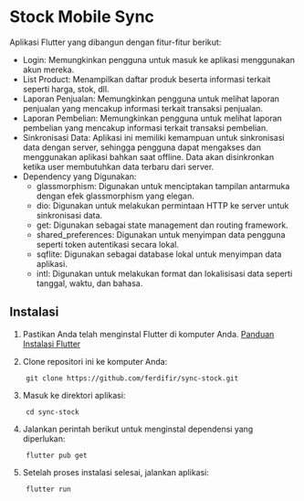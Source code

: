 # Stock Mobile Sync

Aplikasi Flutter yang dibangun dengan fitur-fitur berikut:

- Login: Memungkinkan pengguna untuk masuk ke aplikasi menggunakan akun mereka.
- List Product: Menampilkan daftar produk beserta informasi terkait seperti harga, stok, dll.
- Laporan Penjualan: Memungkinkan pengguna untuk melihat laporan penjualan yang mencakup informasi terkait transaksi penjualan.
- Laporan Pembelian: Memungkinkan pengguna untuk melihat laporan pembelian yang mencakup informasi terkait transaksi pembelian.
- Sinkronisasi Data: Aplikasi ini memiliki kemampuan untuk sinkronisasi data dengan server, sehingga pengguna dapat mengakses dan menggunakan aplikasi bahkan saat offline. Data akan disinkronkan ketika user membutuhkan data terbaru dari server.
- Dependency yang Digunakan:
    - glassmorphism: Digunakan untuk menciptakan tampilan antarmuka dengan efek glassmorphism yang elegan.
    - dio: Digunakan untuk melakukan permintaan HTTP ke server untuk sinkronisasi data.
    - get: Digunakan sebagai state management dan routing framework.
    - shared_preferences: Digunakan untuk menyimpan data pengguna seperti token autentikasi secara lokal.
    - sqflite: Digunakan sebagai database lokal untuk menyimpan data aplikasi.
    - intl: Digunakan untuk melakukan format dan lokalisisasi data seperti tanggal, waktu, dan bahasa.

## Instalasi

1. Pastikan Anda telah menginstal Flutter di komputer Anda. [Panduan Instalasi Flutter](https://flutter.dev/docs/get-started/install)

2. Clone repositori ini ke komputer Anda:
```
    git clone https://github.com/ferdifir/sync-stock.git
```
3. Masuk ke direktori aplikasi:
```
    cd sync-stock
```
4. Jalankan perintah berikut untuk menginstal dependensi yang diperlukan:
```
    flutter pub get
```
5. Setelah proses instalasi selesai, jalankan aplikasi:
```
    flutter run
```